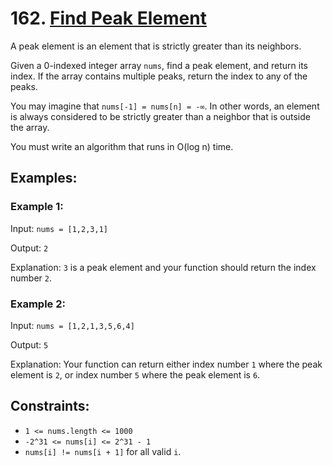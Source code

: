 # 162. [Find Peak Element](https://leetcode.com/problems/find-peak-element/description/)

A peak element is an element that is strictly greater than its neighbors.

Given a 0-indexed integer array `nums`, find a peak element, and return its index. If the array contains multiple peaks, return the index to any of the peaks.

You may imagine that `nums[-1] = nums[n] = -∞`. In other words, an element is always considered to be strictly greater than a neighbor that is outside the array.

You must write an algorithm that runs in O(log n) time.

## Examples:

### Example 1:

Input: `nums = [1,2,3,1]`

Output: `2`

Explanation: `3` is a peak element and your function should return the index number `2`.

### Example 2:

Input: `nums = [1,2,1,3,5,6,4]`

Output: `5`

Explanation: Your function can return either index number `1` where the peak element is `2`, or index number `5` where the peak element is `6`.

## Constraints:

- `1 <= nums.length <= 1000`
- `-2^31 <= nums[i] <= 2^31 - 1`
- `nums[i] != nums[i + 1]` for all valid `i`.
